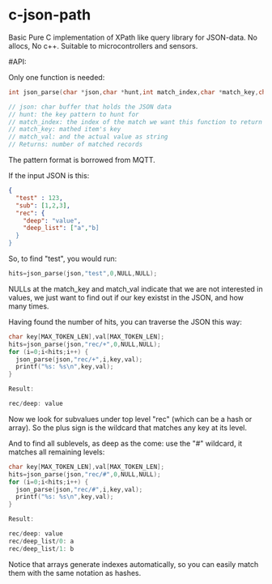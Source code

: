 c-json-path
===========

Basic Pure C implementation of XPath like query library for JSON-data. No allocs, No c++. Suitable to microcontrollers and sensors.

#API:

Only one function is needed:

``` c
int json_parse(char *json,char *hunt,int match_index,char *match_key,char *match_val);

// json: char buffer that holds the JSON data
// hunt: the key pattern to hunt for
// match_index: the index of the match we want this function to return in:
// match_key: mathed item's key
// match_val: and the actual value as string
// Returns: number of matched records


```
The pattern format is borrowed from MQTT.

If the input JSON is this:
``` json
{
  "test" : 123,
  "sub": [1,2,3],
  "rec": {
    "deep": "value",
    "deep_list": ["a","b]
  }
}
``` 
So, to find "test", you would run:

``` c
hits=json_parse(json,"test",0,NULL,NULL);
```
NULLs at the match_key and match_val  indicate that we are not interested in values, we just want to find out if our key existst in the JSON, and how many times.

Having found the number of hits, you can traverse the JSON this way:
``` c
char key[MAX_TOKEN_LEN],val[MAX_TOKEN_LEN];
hits=json_parse(json,"rec/+",0,NULL,NULL);
for (i=0;i<hits;i++) {
  json_parse(json,"rec/+",i,key,val);
  printf("%s: %s\n",key,val);
}

Result:

rec/deep: value
```
Now we look for subvalues under top level "rec" (which can be a hash or array).
So the plus sign is the wildcard that matches any key at its level.

And to find all sublevels, as deep as the come: use the "#" wildcard, it matches all remaining levels:
``` c
char key[MAX_TOKEN_LEN],val[MAX_TOKEN_LEN];
hits=json_parse(json,"rec/#",0,NULL,NULL);
for (i=0;i<hits;i++) {
  json_parse(json,"rec/#",i,key,val);
  printf("%s: %s\n",key,val);
}

Result:

rec/deep: value
rec/deep_list/0: a
rec/deep_list/1: b
```
Notice that arrays generate indexes automatically, so you can easily match them with the same notation as hashes.